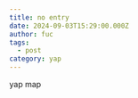 ```yaml
---
title: no entry
date: 2024-09-03T15:29:00.000Z
author: fuc
tags:
  - post
category: yap
---
```

yap map
